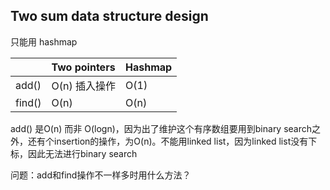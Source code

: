 ## Two sum data structure design

只能用 hashmap

|  | Two pointers | Hashmap |
| :--- | :--- | :--- |
| add\(\) | O\(n\) 插入操作 | O\(1\) |
| find\(\) | O\(n\) | O\(n\) |

add\(\)  是O\(n\) 而非 O\(logn\)，因为出了维护这个有序数组要用到binary search之外，还有个insertion的操作，为O\(n\)。不能用linked list，因为linked list没有下标，因此无法进行binary search

问题：add和find操作不一样多时用什么方法？



